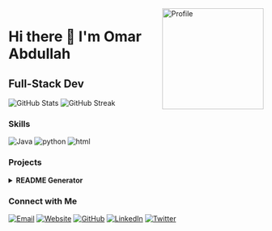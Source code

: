 <img align="right" alt="Profile" src="https://i.pinimg.com/736x/11/83/97/11839740f4cb2763842c0f5eb5db055c.jpg" width="200px">

# Hi there 👋 I'm Omar Abdullah

## Full-Stack Dev

<p align="left">
  <img src="https://github-readme-stats.vercel.app/api?username=index.html&show_icons=true&theme=default" alt="GitHub Stats" />
  <img src="https://github-readme-streak-stats.herokuapp.com/?user=index.html" alt="GitHub Streak" />
</p>

### Skills

<p align="left">
  <img src="https://img.shields.io/badge/Java-FF5722?style=for-the-badge&logo=java" alt="Java" />
  <img src="https://img.shields.io/badge/python-FFC107?style=for-the-badge&logo=python" alt="python" />
  <img src="https://img.shields.io/badge/html-4CAF50?style=for-the-badge&logo=html" alt="html" />
</p>

### Projects

<details>
<summary><b> README Generator</b></summary>


README Generator so funn

[View Project](http://127.0.0.1:5500/index.html)
</details>

### Connect with Me

<p align="left">
  <a href="mailto:omar@gmail.com"><img src="https://img.shields.io/badge/Email-D14836?style=for-the-badge&logo=gmail&logoColor=white" alt="Email" /></a>
  <a href="so-creativetech.com"><img src="https://img.shields.io/badge/Website-000000?style=for-the-badge&logo=About.me&logoColor=white" alt="Website" /></a>
  <a href="http://127.0.0.1:5500/index.html"><img src="https://img.shields.io/badge/GitHub-100000?style=for-the-badge&logo=github&logoColor=white" alt="GitHub" /></a>
  <a href="http://127.0.0.1:5500/index.html"><img src="https://img.shields.io/badge/LinkedIn-0077B5?style=for-the-badge&logo=linkedin&logoColor=white" alt="LinkedIn" /></a>
  <a href="http://127.0.0.1:5500/index.html"><img src="https://img.shields.io/badge/Twitter-1DA1F2?style=for-the-badge&logo=twitter&logoColor=white" alt="Twitter" /></a>
</p>
